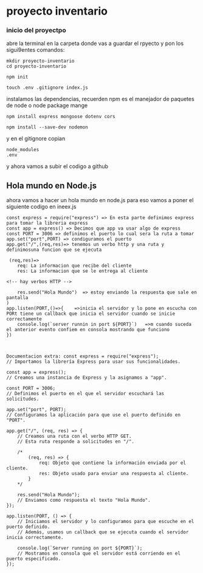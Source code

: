 # proyecto inventario 
### inicio del proyectpo 
abre la terminal en la carpeta donde vas a guardar el rpyecto y
pon los sigui9entes comandos:

```
mkdir proyecto-inventario
cd proyecto-inventario
```

```
npm init 
```
``` 
touch .env .gitignore index.js
```
instalamos las dependencias, recuerden npm es el manejador de paquetes de node o node package mange
```
npm install express mongoose dotenv cors
```
```
npm install --save-dev nodemon
```
y en el gitignore copian 
```
node_modules
.env
```
y ahora vamos a subir el codigo a github

## Hola mundo en Node.js
ahora vamos a hacer un hola mundo en node.js para eso vamos a poner el siguiente codigo en ineex.js
```
const express = require("express") => En esta parte definimos express para tomar la libreria express
const app = express() => Decimos que app va usar algo de express
const PORT = 3006 => definimos el puerto lo cual sera la ruta a tomar 
app.set("port",PORT) => condiguramos el puerto
app.get("/",(req,res)=> tenemos un verbo http y una ruta y definimosuna funcion que se ejecuta

 (req,res)=>
    req: La informacion que recibe del cliente
    res: La informacion que se le entrega al cliente

<!-- hay verbos HTTP -->

    res.send("Hola Mundo")  => estoy enviando la respuesta que sale en pantalla
)
app.listen(PORT,()=>{    =>inicia el servidor y lo pone en escucha con PORt tiene un callback que inicia el servidor cuando se inicie correctamente
    console.log(`server runnin in port ${PORT}`)   =>m cuando suceda el anterior evento confiem en consola mostrando que funciono
})



Documentacion extra: const express = require("express"); 
// Importamos la librería Express para usar sus funcionalidades.

const app = express(); 
// Creamos una instancia de Express y la asignamos a "app".

const PORT = 3006; 
// Definimos el puerto en el que el servidor escuchará las solicitudes.

app.set("port", PORT); 
// Configuramos la aplicación para que use el puerto definido en "PORT".

app.get("/", (req, res) => { 
    // Creamos una ruta con el verbo HTTP GET. 
    // Esta ruta responde a solicitudes en "/".

    /*
        (req, res) => {
            req: Objeto que contiene la información enviada por el cliente.
            res: Objeto usado para enviar una respuesta al cliente.
        }
    */

    res.send("Hola Mundo");  
    // Enviamos como respuesta el texto "Hola Mundo".
});

app.listen(PORT, () => { 
    // Iniciamos el servidor y lo configuramos para que escuche en el puerto definido.
    // Además, usamos un callback que se ejecuta cuando el servidor inicia correctamente.

    console.log(`Server running on port ${PORT}`); 
    // Mostramos en consola que el servidor está corriendo en el puerto especificado.
});

```

